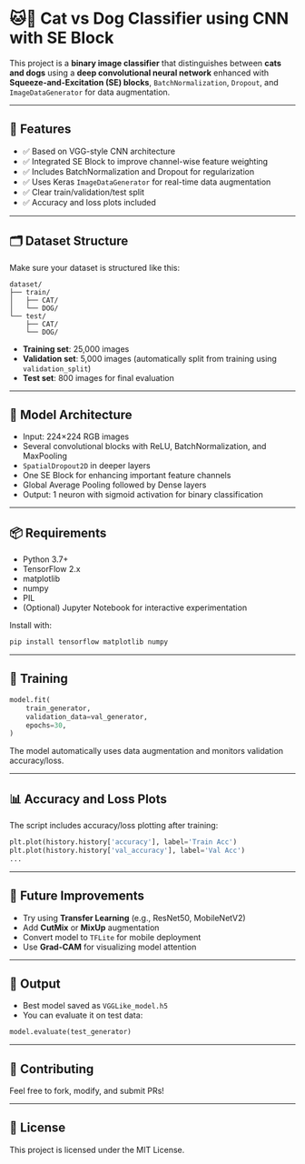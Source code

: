 # 🐱🐶 Cat vs Dog Classifier using CNN with SE Block

This project is a **binary image classifier** that distinguishes between **cats and dogs** using a **deep convolutional neural network** enhanced with **Squeeze-and-Excitation (SE) blocks**, `BatchNormalization`, `Dropout`, and `ImageDataGenerator` for data augmentation.

---

## 🚀 Features

- ✅ Based on VGG-style CNN architecture
- ✅ Integrated SE Block to improve channel-wise feature weighting
- ✅ Includes BatchNormalization and Dropout for regularization
- ✅ Uses Keras `ImageDataGenerator` for real-time data augmentation
- ✅ Clear train/validation/test split
- ✅ Accuracy and loss plots included

---

## 🗂 Dataset Structure

Make sure your dataset is structured like this:

```
dataset/
├── train/
│   ├── CAT/
│   └── DOG/
└── test/
    ├── CAT/
    └── DOG/
```

- **Training set**: 25,000 images
- **Validation set**: 5,000 images (automatically split from training using `validation_split`)
- **Test set**: 800 images for final evaluation

---

## 🧠 Model Architecture

- Input: 224×224 RGB images
- Several convolutional blocks with ReLU, BatchNormalization, and MaxPooling
- `SpatialDropout2D` in deeper layers
- One SE Block for enhancing important feature channels
- Global Average Pooling followed by Dense layers
- Output: 1 neuron with sigmoid activation for binary classification

---

## 📦 Requirements

- Python 3.7+
- TensorFlow 2.x
- matplotlib
- numpy
- PIL
- (Optional) Jupyter Notebook for interactive experimentation

Install with:

```bash
pip install tensorflow matplotlib numpy
```

---

## 🧪 Training

```python
model.fit(
    train_generator,
    validation_data=val_generator,
    epochs=30,
)
```

The model automatically uses data augmentation and monitors validation accuracy/loss.

---

## 📊 Accuracy and Loss Plots

The script includes accuracy/loss plotting after training:

```python
plt.plot(history.history['accuracy'], label='Train Acc')
plt.plot(history.history['val_accuracy'], label='Val Acc')
...
```

---

## 🧬 Future Improvements

- Try using **Transfer Learning** (e.g., ResNet50, MobileNetV2)
- Add **CutMix** or **MixUp** augmentation
- Convert model to `TFLite` for mobile deployment
- Use **Grad-CAM** for visualizing model attention

---

## 📁 Output

- Best model saved as `VGGLike_model.h5`
- You can evaluate it on test data:

```python
model.evaluate(test_generator)
```

---

## 🤝 Contributing

Feel free to fork, modify, and submit PRs!

---

## 📜 License

This project is licensed under the MIT License.
